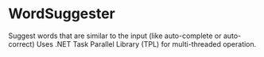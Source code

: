 # WordSuggester
Suggest words that are similar to the input (like auto-complete or auto-correct)
Uses .NET Task Parallel Library (TPL) for multi-threaded operation.
